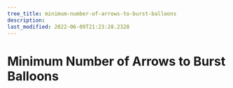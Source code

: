 ```yaml
---
tree_title: minimum-number-of-arrows-to-burst-balloons
description: 
last_modified: 2022-06-09T21:23:28.2328
---
```


# Minimum Number of Arrows to Burst Balloons

